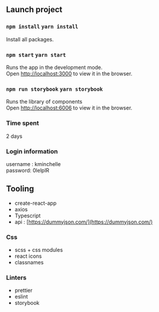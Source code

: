 ## Launch project

### `npm install` `yarn install`
Install all packages.

### `npm start` `yarn start`

Runs the app in the development mode.\
Open [http://localhost:3000](http://localhost:3000) to view it in the browser.

### `npm run storybook` `yarn storybook`

Runs the library of components\
Open [http://localhost:6006](http://localhost:6006) to view it in the browser.

### Time spent
2 days

### Login information
username : kminchelle\
password: 0lelplR

## Tooling

- create-react-app
- axios
- Typescript
- api : [https://dummyjson.com/](https://dummyjson.com/)

### Css
- scss + css modules
- react icons
- classnames

### Linters
- prettier
- eslint
- storybook
